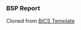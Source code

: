 ### BSP Report
Cloned from [BiCS Template](https://github.com/nicolasguelfi/lu.uni.course.bics.global.git)
